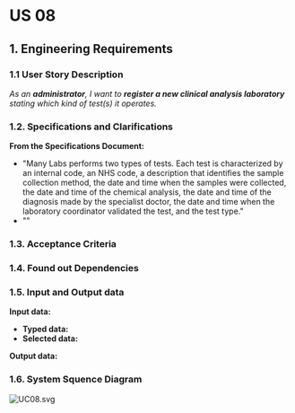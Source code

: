 # US 08

## 1. Engineering Requirements
### 1.1 User Story Description
_As an **administrator**, I want to **register a new clinical analysis laboratory** stating which
kind of test(s) it operates._

### 1.2. Specifications and Clarifications
**From the Specifications Document:**
- "Many Labs performs two types of tests. Each test is characterized by an internal code, an NHS
   code, a description that identifies the sample collection method, the date and time when the samples
   were collected, the date and time of the chemical analysis, the date and time of the diagnosis made
   by the specialist doctor, the date and time when the laboratory coordinator validated the test, and the
   test type."
- ""

### 1.3. Acceptance Criteria

### 1.4. Found out Dependencies

### 1.5. Input and Output data
**Input data:**
- **Typed data:** 
- **Selected data:**

**Output data:**

### 1.6. System Squence Diagram
![UC08.svg](UC08.svg)